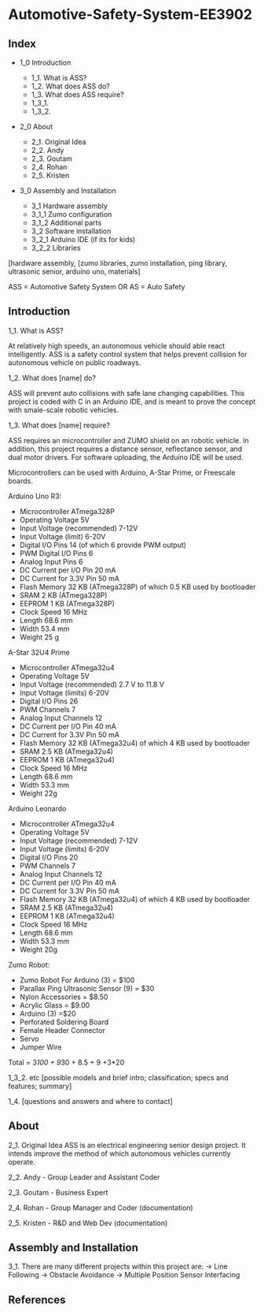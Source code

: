 # Automotive-Safety-System-EE3902

## Index

- 1_0 Introduction
  - 1_1. What is ASS?
  - 1_2. What does ASS do?
  - 1_3. What does ASS require?
  - 1_3_1.
  - 1_3_2.

- 2_0 About
  - 2_1. Original Idea
  - 2_2. Andy
  - 2_3. Goutam
  - 2_4. Rohan
  - 2_5. Kristen

- 3_0 Assembly and Installation
  - 3_1 Hardware assembly
  - 3_1_1 Zumo configuration
  - 3_1_2 Additional parts
  - 3_2 Software installation
  - 3_2_1 Arduino IDE (if its for kids)
  - 3_2_2 Libraries

[hardware assembly, 
[zumo libraries, zumo installation, ping library, ultrasonic senior, arduino uno, materials]  

ASS = Automotive Safety System
OR
AS = Auto Safety

## Introduction
1_1. What is ASS?

At relatively high speeds, an autonomous vehicle should able react intelligently. ASS is a safety control system that helps prevent collision for autonomous vehicle on public roadways.

1_2. What does [name] do?

ASS will prevent auto collisions with safe lane changing capabilities. This project is coded with C in an Arduino IDE, and is meant to prove the concept with smale-scale robotic vehicles.

1_3. What does [name] require?

ASS requires an microcontroller and ZUMO shield on an robotic vehicle. In addition, this project requires a distance sensor, reflectance sensor, and dual motor drivers. For software uploading, the Arduino IDE will be used.

Microcontrollers can be used with Arduino, A-Star Prime, or Freescale boards.

Arduino Uno R3:
* Microcontroller	ATmega328P
* Operating Voltage	5V
* Input Voltage (recommended)	7-12V
* Input Voltage (limit)	6-20V
* Digital I/O Pins	14 (of which 6 provide PWM output)
* PWM Digital I/O Pins	6
* Analog Input Pins	6
* DC Current per I/O Pin	20 mA
* DC Current for 3.3V Pin	50 mA
* Flash Memory	32 KB (ATmega328P) of which 0.5 KB used by bootloader
* SRAM	2 KB (ATmega328P)
* EEPROM	1 KB (ATmega328P)
* Clock Speed	16 MHz
* Length	68.6 mm
* Width	53.4 mm
* Weight	25 g

A-Star 32U4 Prime
* Microcontroller ATmega32u4 
* Operating Voltage 5V 
* Input Voltage (recommended) 2.7 V to 11.8 V 
* Input Voltage (limits) 6-20V 
* Digital I/O Pins 26
* PWM Channels 7 
* Analog Input Channels 12 
* DC Current per I/O Pin 40 mA 
* DC Current for 3.3V Pin 50 mA 
* Flash Memory 32 KB (ATmega32u4) of which 4 KB used by bootloader 
* SRAM 2.5 KB (ATmega32u4) 
* EEPROM 1 KB (ATmega32u4) 
* Clock Speed 16 MHz 
* Length 68.6 mm 
* Width 53.3 mm 
* Weight 22g 

Arduino Leonardo 
* Microcontroller ATmega32u4 
* Operating Voltage 5V 
* Input Voltage (recommended) 7-12V 
* Input Voltage (limits) 6-20V 
* Digital I/O Pins 20 
* PWM Channels 7 
* Analog Input Channels 12 
* DC Current per I/O Pin 40 mA 
* DC Current for 3.3V Pin 50 mA 
* Flash Memory 32 KB (ATmega32u4) of which 4 KB used by bootloader 
* SRAM 2.5 KB (ATmega32u4) 
* EEPROM 1 KB (ATmega32u4) 
* Clock Speed 16 MHz 
* Length 68.6 mm 
* Width 53.3 mm 
* Weight 20g 



Zumo Robot:
* Zumo Robot For Arduino (3) = $100
* Parallax Ping Ultrasonic Sensor (9) = $30
* Nylon Accessories = $8.50
* Acrylic Glass = $9.00
* Arduino (3) =$20
* Perforated Soldering Board
* Female Header Connector
* Servo
* Jumper Wire


Total = 3*100 + 9*30 + 8.5 + 9 +3*20 


1_3_2.
etc
[possible models and brief intro; classification; specs and features; summary]

1_4. 
[questions and answers and where to contact]


## About
2_1. Original Idea
ASS is an electrical engineering senior design project. It intends improve the method of which autonomous vehicles currently operate.

2_2. Andy - Group Leader and Assistant Coder

2_3. Goutam - Business Expert

2_4. Rohan - Group Manager and Coder (documentation)

2_5. Kristen - R&D and Web Dev (documentation)

## Assembly and Installation

3_1. There are many different projects within this project are:
-> Line Following
-> Obstacle Avoidance
-> Multiple Position Sensor Interfacing

## References



